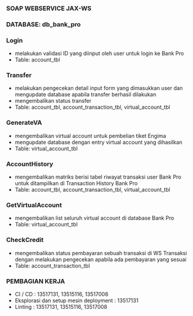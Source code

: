 ### SOAP WEBSERVICE JAX-WS
### DATABASE: db_bank_pro

### Login
- melakukan validasi ID yang diinput oleh user untuk login ke Bank Pro
- Table: account_tbl

### Transfer
- melakukan pengecekan detail input form yang dimasukkan user dan mengupdate database apabila transfer berhasil dilakukan
- mengembalikan status transfer
- Table: account_tbl, account_transaction_tbl, virtual_account_tbl

### GenerateVA
- mengembalikan virtual account untuk pembelian tiket Engima
- mengupdate database dengan entry virtual account yang dihasilkan
- Table: virtual_account_tbl

### AccountHistory
- mengembalikan matriks berisi tabel riwayat transaksi user Bank Pro untuk ditampilkan di Transaction History Bank Pro
- Table: account_tbl, account_transaction_tbl, virtual_account_tbl

### GetVirtualAccount
- mengembalikan list seluruh virtual account di database Bank Pro
- Table: virtual_account_tbl

### CheckCredit
- mengembalikan status pembayaran sebuah transaksi di WS Transaksi dengan melakukan pengecekan apabila ada pembayaran yang sesuai
- Table: account_transaction_tbl


### PEMBAGIAN KERJA
- CI / CD : 13517131, 13515116, 13517008
- Eksplorasi dan setup mesin deployment : 13517131
- Linting : 13517131, 13515116, 13517008
